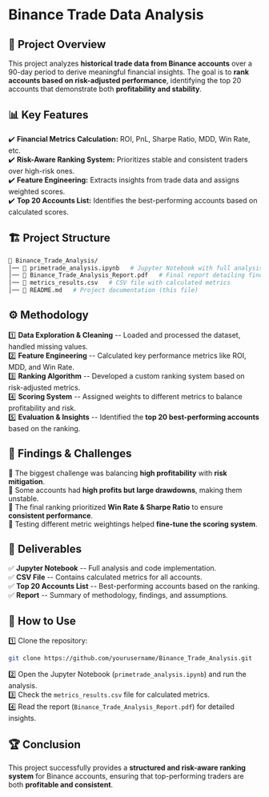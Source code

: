 **Binance Trade Data Analysis**
===============================

📌 **Project Overview**
-----------------------

This project analyzes **historical trade data from Binance accounts** over a 90-day period to derive meaningful financial insights. The goal is to **rank accounts based on risk-adjusted performance**, identifying the top 20 accounts that demonstrate both **profitability and stability**.

📊 **Key Features**
-------------------

✔️ **Financial Metrics Calculation:** ROI, PnL, Sharpe Ratio, MDD, Win Rate, etc.\
✔️ **Risk-Aware Ranking System:** Prioritizes stable and consistent traders over high-risk ones.\
✔️ **Feature Engineering:** Extracts insights from trade data and assigns weighted scores.\
✔️ **Top 20 Accounts List:** Identifies the best-performing accounts based on calculated scores.

🏗 **Project Structure**
------------------------
``` sh
📂 Binance_Trade_Analysis/
│── 📜 primetrade_analysis.ipynb   # Jupyter Notebook with full analysis
│── 📜 Binance_Trade_Analysis_Report.pdf   # Final report detailing findings
│── 📜 metrics_results.csv   # CSV file with calculated metrics
│── 📜 README.md   # Project documentation (this file)
```
⚙️ **Methodology**
------------------

1️⃣ **Data Exploration & Cleaning** -- Loaded and processed the dataset, handled missing values.\
2️⃣ **Feature Engineering** -- Calculated key performance metrics like ROI, MDD, and Win Rate.\
3️⃣ **Ranking Algorithm** -- Developed a custom ranking system based on risk-adjusted metrics.\
4️⃣ **Scoring System** -- Assigned weights to different metrics to balance profitability and risk.\
5️⃣ **Evaluation & Insights** -- Identified the **top 20 best-performing accounts** based on the ranking.

📌 **Findings & Challenges**
----------------------------

🔹 The biggest challenge was balancing **high profitability** with **risk mitigation**.\
🔹 Some accounts had **high profits but large drawdowns**, making them unstable.\
🔹 The final ranking prioritized **Win Rate & Sharpe Ratio** to ensure **consistent performance**.\
🔹 Testing different metric weightings helped **fine-tune the scoring system**.

📂 **Deliverables**
-------------------

✅ **Jupyter Notebook** -- Full analysis and code implementation.\
✅ **CSV File** -- Contains calculated metrics for all accounts.\
✅ **Top 20 Accounts List** -- Best-performing accounts based on the ranking.\
✅ **Report** -- Summary of methodology, findings, and assumptions.

🚀 **How to Use**
-----------------

1️⃣ Clone the repository:
``` sh
git clone https://github.com/yourusername/Binance_Trade_Analysis.git
```

2️⃣ Open the Jupyter Notebook (`primetrade_analysis.ipynb`) and run the analysis.\
3️⃣ Check the `metrics_results.csv` file for calculated metrics.\
4️⃣ Read the report (`Binance_Trade_Analysis_Report.pdf`) for detailed insights.

🏆 **Conclusion**
-----------------

This project successfully provides a **structured and risk-aware ranking system** for Binance accounts, ensuring that top-performing traders are both **profitable and consistent**.